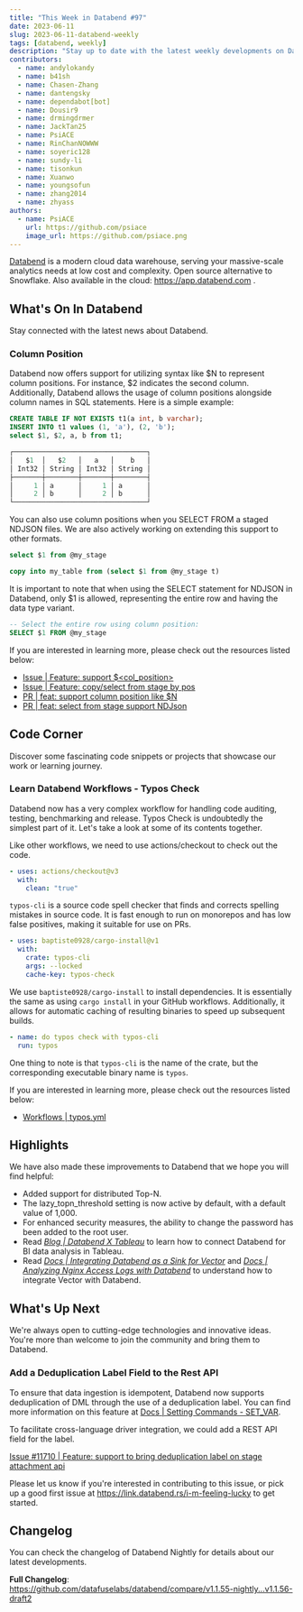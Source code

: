 ```yaml
---
title: "This Week in Databend #97"
date: 2023-06-11
slug: 2023-06-11-databend-weekly
tags: [databend, weekly]
description: "Stay up to date with the latest weekly developments on Databend!"
contributors:
  - name: andylokandy
  - name: b41sh
  - name: Chasen-Zhang
  - name: dantengsky
  - name: dependabot[bot]
  - name: Dousir9
  - name: drmingdrmer
  - name: JackTan25
  - name: PsiACE
  - name: RinChanNOWWW
  - name: soyeric128
  - name: sundy-li
  - name: tisonkun
  - name: Xuanwo
  - name: youngsofun
  - name: zhang2014
  - name: zhyass
authors:
  - name: PsiACE
    url: https://github.com/psiace
    image_url: https://github.com/psiace.png
---
```


[Databend](https://github.com/datafuselabs/databend) is a modern cloud data warehouse, serving your massive-scale analytics needs at low cost and complexity. Open source alternative to Snowflake. Also available in the cloud: <https://app.databend.com> .

## What's On In Databend

Stay connected with the latest news about Databend.

### Column Position

Databend now offers support for utilizing syntax like $N to represent column positions. For instance, $2 indicates the second column. Additionally, Databend allows the usage of column positions alongside column names in SQL statements. Here is a simple example:

```SQL
CREATE TABLE IF NOT EXISTS t1(a int, b varchar);
INSERT INTO t1 values (1, 'a'), (2, 'b');
select $1, $2, a, b from t1;

┌─────────────────────────────────┐
│   $1  │   $2   │   a   │    b   │
│ Int32 │ String │ Int32 │ String │
├───────┼────────┼───────┼────────┤
│     1 │ a      │     1 │ a      │
│     2 │ b      │     2 │ b      │
└─────────────────────────────────┘
```

You can also use column positions when you SELECT FROM a staged NDJSON files. We are also actively working on extending this support to other formats.

```sql
select $1 from @my_stage

copy into my_table from (select $1 from @my_stage t)
```

It is important to note that when using the SELECT statement for NDJSON in Databend, only $1 is allowed, representing the entire row and having the data type variant. 

```sql
-- Select the entire row using column position:
SELECT $1 FROM @my_stage

```

If you are interested in learning more, please check out the resources listed below:

- [Issue | Feature: support $<col_position>](https://github.com/datafuselabs/databend/issues/11585)
- [Issue | Feature: copy/select from stage by pos](https://github.com/datafuselabs/databend/issues/11581)
- [PR | feat: support column position like $N](https://github.com/datafuselabs/databend/pull/11672)
- [PR | feat: select from stage support NDJson](https://github.com/datafuselabs/databend/pull/11701)

## Code Corner

Discover some fascinating code snippets or projects that showcase our work or learning journey.

### Learn Databend Workflows - Typos Check

Databend now has a very complex workflow for handling code auditing, testing, benchmarking and release. Typos Check is undoubtedly the simplest part of it. Let's take a look at some of its contents together.

Like other workflows, we need to use actions/checkout to check out the code.

```yaml
- uses: actions/checkout@v3
  with:
    clean: "true"
```

`typos-cli` is a source code spell checker that finds and corrects spelling mistakes in source code. It is fast enough to run on monorepos and has low false positives, making it suitable for use on PRs.

```yaml
- uses: baptiste0928/cargo-install@v1
  with:
    crate: typos-cli
    args: --locked
    cache-key: typos-check
```

We use `baptiste0928/cargo-install` to install dependencies. It is essentially the same as using `cargo install` in your GitHub workflows. Additionally, it allows for automatic caching of resulting binaries to speed up subsequent builds.

```yaml
- name: do typos check with typos-cli
  run: typos
```

One thing to note is that `typos-cli` is the name of the crate, but the corresponding executable binary name is `typos`.

If you are interested in learning more, please check out the resources listed below:

- [Workflows | typos.yml](https://github.com/datafuselabs/databend/blob/main/.github/workflows/typos.yml)

## Highlights

We have also made these improvements to Databend that we hope you will find helpful:

- Added support for distributed Top-N.
- The lazy_topn_threshold setting is now active by default, with a default value of 1,000.
- For enhanced security measures, the ability to change the password has been added to the root user.
- Read *[Blog | Databend X Tableau](https://databend.rs/blog/2023-06-01-tableau)* to learn how to connect Databend for BI data analysis in Tableau.
- Read *[Docs | Integrating Databend as a Sink for Vector](https://databend.rs/doc/integrations/data-tool/vector)* and *[Docs | Analyzing Nginx Access Logs with Databend](https://databend.rs/doc/use-cases/analyze-nginx-logs-with-databend-and-vector)* to understand how to integrate Vector with Databend.

## What's Up Next

We're always open to cutting-edge technologies and innovative ideas. You're more than welcome to join the community and bring them to Databend.

### Add a Deduplication Label Field to the Rest API

To ensure that data ingestion is idempotent, Databend now supports deduplication of DML through the use of a deduplication label. You can find more information on this feature at [Docs | Setting Commands - SET_VAR](https://databend.rs/doc/sql-commands/setting-cmds/set-var).

To facilitate cross-language driver integration, we could add a REST API field for the label.

[Issue #11710 | Feature: support to bring deduplication label on stage attachment api](https://github.com/datafuselabs/databend/issues/11710)

Please let us know if you're interested in contributing to this issue, or pick up a good first issue at <https://link.databend.rs/i-m-feeling-lucky> to get started.

## Changelog

You can check the changelog of Databend Nightly for details about our latest developments.

**Full Changelog**: <https://github.com/datafuselabs/databend/compare/v1.1.55-nightly...v1.1.56-draft2>
